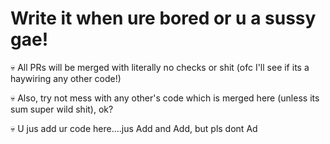 # Write it when ure bored or u a sussy gae!

:skull: All PRs will be merged with literally no checks or shit (ofc I'll see if its a haywiring any other code!)

:skull: Also, try not mess with any other's code which is merged here (unless its sum super wild shit), ok?

:skull: U jus add ur code here....jus Add and Add, but pls dont Ad
